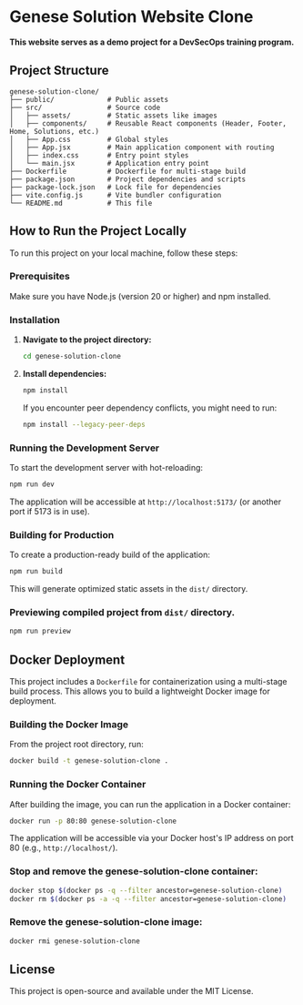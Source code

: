 # Genese Solution Website Clone

**This website serves as a demo project for a DevSecOps training program.**

## Project Structure

```
genese-solution-clone/
├── public/             # Public assets
├── src/                # Source code
│   ├── assets/         # Static assets like images
│   ├── components/     # Reusable React components (Header, Footer, Home, Solutions, etc.)
│   ├── App.css         # Global styles
│   ├── App.jsx         # Main application component with routing
│   ├── index.css       # Entry point styles
│   └── main.jsx        # Application entry point
├── Dockerfile          # Dockerfile for multi-stage build
├── package.json        # Project dependencies and scripts
├── package-lock.json   # Lock file for dependencies
├── vite.config.js      # Vite bundler configuration
└── README.md           # This file
```

## How to Run the Project Locally

To run this project on your local machine, follow these steps:

### Prerequisites

Make sure you have Node.js (version 20 or higher) and npm installed.

### Installation

1.  **Navigate to the project directory:**
    ```bash
    cd genese-solution-clone
    ```

2.  **Install dependencies:**
    ```bash
    npm install
    ```
    If you encounter peer dependency conflicts, you might need to run:
    ```bash
    npm install --legacy-peer-deps
    ```

### Running the Development Server

To start the development server with hot-reloading:

```bash
npm run dev
```

The application will be accessible at `http://localhost:5173/` (or another port if 5173 is in use).

### Building for Production

To create a production-ready build of the application:

```bash
npm run build
```

This will generate optimized static assets in the `dist/` directory.

### Previewing compiled project from `dist/` directory.

```bash
npm run preview
```

## Docker Deployment

This project includes a `Dockerfile` for containerization using a multi-stage build process. This allows you to build a lightweight Docker image for deployment.

### Building the Docker Image

From the project root directory, run:

```bash
docker build -t genese-solution-clone .
```

### Running the Docker Container

After building the image, you can run the application in a Docker container:

```bash
docker run -p 80:80 genese-solution-clone
```

The application will be accessible via your Docker host's IP address on port 80 (e.g., `http://localhost/`).

### Stop and remove the genese-solution-clone container:

```bash
docker stop $(docker ps -q --filter ancestor=genese-solution-clone)
docker rm $(docker ps -a -q --filter ancestor=genese-solution-clone)
```

### Remove the genese-solution-clone image:

```bash
docker rmi genese-solution-clone
```

## License

This project is open-source and available under the MIT License.

